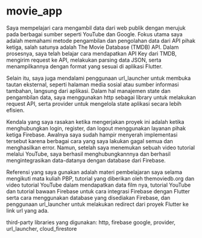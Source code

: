 # movie_app
Saya mempelajari cara mengambil data dari web publik dengan merujuk pada berbagai sumber seperti YouTube dan Google. Fokus utama saya adalah memahami metode pengambilan dan pengolahan data dari API pihak ketiga, salah satunya adalah The Movie Database (TMDB) API. Dalam prosesnya, saya telah belajar cara mendapatkan API Key dari TMDB, mengirim request ke API, melakukan parsing data JSON, serta menampilkannya dengan format yang sesuai di aplikasi Flutter.

Selain itu, saya juga mendalami penggunaan url_launcher untuk membuka tautan eksternal, seperti halaman media sosial atau sumber informasi tambahan, langsung dari aplikasi. Dalam hal manajemen state dan pengambilan data, saya menggunakan http sebagai library untuk melakukan request API, serta provider untuk mengelola state aplikasi secara lebih efisien.

Kendala yang saya rasakan ketika mengerjakan proyek ini adalah ketika menghubungkan login, register, dan logout menggunakan layanan pihak ketiga Firebase. Awalnya saya sudah hampir menyerah implementasi tersebut karena berbagai cara yang saya lakukan gagal semua dan menghasilkan error. Namun, setelah saya menemukan sebuah video tutorial melalui YouTube, saya berhasil menghubungkannnya dan berhasil mengintegrasikan data-datanya dengan database dari Firebase.

Referensi yang saya gunakan adalah materi pembelajaran saya selama mengikuti mata kuliah PBP, tutorial yang diberikan oleh themoviedb.org dan video tutorial YouTube dalam mendapatkan data film nya, tutorial YouTube dan tutorial bawaan Firebase untuk cara integrasi Firebase dengan Flutter serta cara menggunakan database yang disediakan Firebase, dan penggunaan url_launcher untuk melakukan redirect dari proyek Flutter ke link url yang ada.

third-party libraries yang digunakan: http, firebase google, provider, url_launcher, cloud_firestore